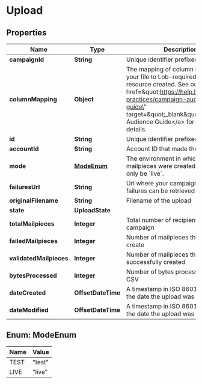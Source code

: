 

# Upload


## Properties

Name | Type | Description | Notes
------------ | ------------- | ------------- | -------------
**campaignId** | **String** | Unique identifier prefixed with &#x60;cmp_&#x60;. | 
**columnMapping** | **Object** | The mapping of column headers in your file to Lob-required fields for the resource created. See our &lt;a href&#x3D;\&quot;https://help.lob.com/best-practices/campaign-audience-guide\&quot; target&#x3D;\&quot;_blank\&quot;&gt;Campaign Audience Guide&lt;/a&gt; for additional details. | 
**id** | **String** | Unique identifier prefixed with &#x60;upl_&#x60;. | 
**accountId** | **String** | Account ID that made the request | 
**mode** | [**ModeEnum**](#ModeEnum) | The environment in which the mailpieces were created. Today, will only be &#x60;live&#x60;. | 
**failuresUrl** | **String** | Url where your campaign mailpiece failures can be retrieved |  [optional]
**originalFilename** | **String** | Filename of the upload |  [optional]
**state** | **UploadState** |  | 
**totalMailpieces** | **Integer** | Total number of recipients for the campaign | 
**failedMailpieces** | **Integer** | Number of mailpieces that failed to create | 
**validatedMailpieces** | **Integer** | Number of mailpieces that were successfully created | 
**bytesProcessed** | **Integer** | Number of bytes processed in your CSV | 
**dateCreated** | **OffsetDateTime** | A timestamp in ISO 8601 format of the date the upload was created | 
**dateModified** | **OffsetDateTime** | A timestamp in ISO 8601 format of the date the upload was last modified | 



## Enum: ModeEnum

Name | Value
---- | -----
TEST | &quot;test&quot;
LIVE | &quot;live&quot;



